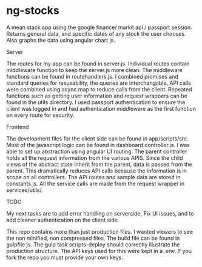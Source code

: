 # ng-stocks

A mean stack app using the google finance/ markit api / passport session. Returns general data, and specific dates of any stock the user chooses. Also graphs the data using angular chart js. 

Server

The routes for my app can be found in server.js. Individual routes contain middleware function to keep the server.js more clean. The middleware functions can be found in routehandlers.js. I combined promises and standard queries for resusability, the queries are interchangable. API calls were combined using async.map to reduce calls from the client. Repeated functions such as getting user information and request wrappers can be found in the utils directory. I used passport authentication to ensure the client was logged in and had authentication middleware as the first function on every route for security.

Frontend

The development files for the client side can be found in app/scripts/src. Most of the javascript logic can be found in dashboard.controller.js. I was able to set up abstraction using angular UI routing. The parent controller holds all the request information from the various APIS. Since the child views of the abstract state inherit from the parent, data is passed  from the parent. This dramatically reduces API calls because the information is in scope on all controllers. The API routes and sample data are stored in constants.js. All the service calls are made from the request wrapper in services/utils/. 

TODO

My next tasks are to add error handling on serverside, Fix UI issues, and to add cleaner authentication on the client side.

This repo contains more than just production files. I wanted viewers to see the non minified, non compressed files. The build file can be found in gulpfile.js.  The gulp task scripts-deploy should correctly illustrate the production structure. The API keys used for this were kept in a .env. If you fork the repo you must provide your own keys.
